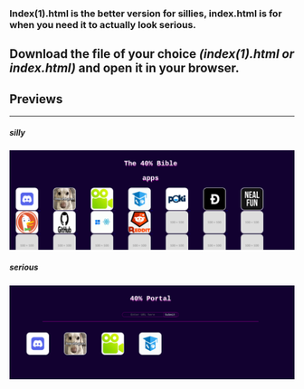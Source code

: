 ### Index(1).html is the better version for sillies, index.html is for when you need it to actually look serious.
Download the file of your choice *(index(1).html or index.html)* and open it in your browser.
---
## Previews
---
##### silly
![alt text](/ex1.png "Example 1")
##### serious
![alt text](/ex2.png "Example 2")
